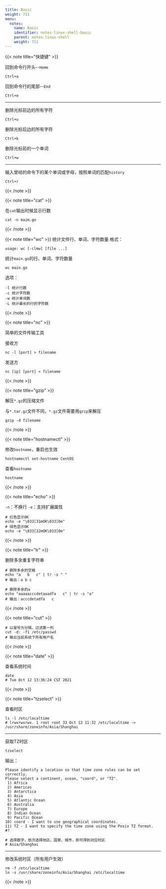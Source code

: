 ```yaml
---
title: Basic
weight: 711
menu:
  notes:
    name: Basic
    identifier: notes-linux-shell-basic
    parent: notes-linux-shell
    weight: 711
---
```


<!-- Basic Command -->


{{< note title="快捷键" >}}

回到命令行开头--`Home`
```
Ctrl+a
```

回到命令行的尾部--`End`
```
Ctrl+e
```

---

删除光标前边的所有字符
```
Ctrl+u
```

删除光标后边的所有字符
```
Ctrl+k
```

删除光标前的一个单词
```
Ctrl+w
```

---
输入曾经的命令下的某个单词或字母，按照单词的匹配`history`
```
Ctrl+r
```

{{< /note >}}


{{< note title="cat" >}}

在`cat`输出时候显示行数

```shell
cat -n maim.go
```
{{< /note >}}


{{< note title="wc" >}}
统计文件行、单词、字符数量
格式：

```shell
usage: wc [-clmw] [file ...]
```
统计`main.go`的行、单词、字符数量

```shell
wc main.go
```

选项：

```shell
-l 统计行数
-c 统计字符数
-w 统计单词数
-L 统计最长的行的字符数
```
{{< /note >}}


{{< note title="nc" >}}

简单的文件传输工具

接收方
```shell
nc -l [port] > filename
```
发送方
```shell
nc [ip] [port] < filename
```
{{< /note >}}


{{< note title="gzip" >}}

解压`*.gz`的压缩文件

与`*.tar.gz`文件不同，`*.gz`文件需要用`gzip`来解压

```shell
gzip -d filename
```
{{< /note >}}


{{< note title="hostnamectl" >}}

修改`hostname`，重启也生效

```shell
hostnamectl set-hostname CentOS
```

查看`hostname`

```shell
hostname
```

{{< /note >}}



{{< note title="echo" >}}

`-n`：不换行
`-e`：支持扩展属性

```shell
# 红色显示OK
echo -e "\033[31mOK\033[0m"
# 绿色显示OK
echo -e "\033[32mOK\033[0m"
```

{{< /note >}}


{{< note title="tr" >}}

删除多余重复字符串

```shell
# 删除多余的空格
echo "a   b   c" | tr -s " "
# 输出：a b c
```

```shell
# 删除多余的a
echo "aaaaacccdetaaadfa   c" | tr -s "a"
# 输出：acccdetadfa   c
```

{{< /note >}}


{{< note title="cut" >}}

```shell
# 以冒号为分隔，过滤第一列
cut -d: -f1 /etc/passwd
# 输出当前系统下所有用户名
```

{{< /note >}}


{{< note title="date" >}}

查看系统时间

```shell
date
# Tue Oct 12 13:36:24 CST 2021
```

{{< /note >}}


{{< note title="tzselect" >}}

查看时区

```shell
ls -l /etc/localtime
# lrwxrwxrwx. 1 root root 33 Oct 12 11:32 /etc/localtime -> /usr/share/zoneinfo/Asia/Shanghai
```

---

获取TZ时区

```shell
tzselect
```

输出：

```shell
Please identify a location so that time zone rules can be set correctly.
Please select a continent, ocean, "coord", or "TZ".
 1) Africa
 2) Americas
 3) Antarctica
 4) Asia
 5) Atlantic Ocean
 6) Australia
 7) Europe
 8) Indian Ocean
 9) Pacific Ocean
10) coord - I want to use geographical coordinates.
11) TZ - I want to specify the time zone using the Posix TZ format.
#? 

# 选择数字，依次选择地区、国家、城市，即可得到对应时区
# Asia/Shanghai
```

---

修改系统时区（所有用户生效）

```shell
rm -f /etc/localtime
ln -s /usr/share/zoneinfo/Asia/Shanghai /etc/localtime
```

{{< /note >}}
